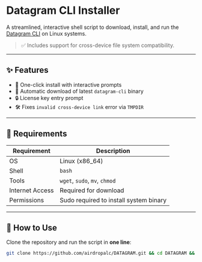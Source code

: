 # Datagram CLI Installer

A streamlined, interactive shell script to download, install, and run the [Datagram CLI](https://github.com/Datagram-Group/datagram-cli-release) on Linux systems.

> ✅ Includes support for cross-device file system compatibility.

---

## ✨ Features

- 🚀 One-click install with interactive prompts
- 🧠 Automatic download of latest `datagram-cli` binary
- 🔒 License key entry prompt
- 🛠 Fixes `invalid cross-device link` error via `TMPDIR`

---

## 🧰 Requirements

| Requirement         | Description                            |
|---------------------|----------------------------------------|
| OS                  | Linux (x86_64)                         |
| Shell               | `bash`                                 |
| Tools               | `wget`, `sudo`, `mv`, `chmod`          |
| Internet Access     | Required for download                  |
| Permissions         | Sudo required to install system binary |

---

## 🚀 How to Use

Clone the repository and run the script in **one line**:

```bash
git clone https://github.com/airdropalc/DATAGRAM.git && cd DATAGRAM && chmod +x datagram.sh && ./datagram.sh
